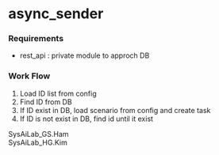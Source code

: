 # async_sender

### Requirements
- rest_api : private module to approch DB

### Work Flow
1. Load ID list from config
2. Find ID from DB
3. If ID exist in DB, load scenario from config and create task
4. If ID is not exist in DB, find id until it exist

SysAiLab_GS.Ham<br>
SysAiLab_HG.Kim

